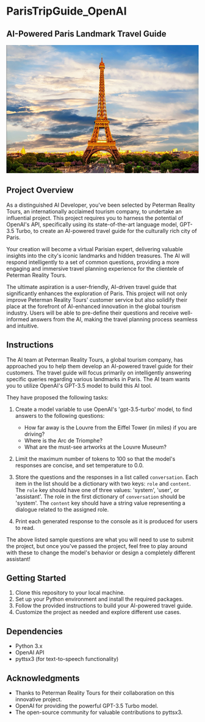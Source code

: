 # ParisTripGuide_OpenAI
## AI-Powered Paris Landmark Travel Guide

![Eiffel Tower](eiffel-tower.png)

## Project Overview

As a distinguished AI Developer, you've been selected by Peterman Reality Tours, an internationally acclaimed tourism company, to undertake an influential project. This project requires you to harness the potential of OpenAI's API, specifically using its state-of-the-art language model, GPT-3.5 Turbo, to create an AI-powered travel guide for the culturally rich city of Paris.

Your creation will become a virtual Parisian expert, delivering valuable insights into the city's iconic landmarks and hidden treasures. The AI will respond intelligently to a set of common questions, providing a more engaging and immersive travel planning experience for the clientele of Peterman Reality Tours.

The ultimate aspiration is a user-friendly, AI-driven travel guide that significantly enhances the exploration of Paris. This project will not only improve Peterman Reality Tours' customer service but also solidify their place at the forefront of AI-enhanced innovation in the global tourism industry. Users will be able to pre-define their questions and receive well-informed answers from the AI, making the travel planning process seamless and intuitive.

## Instructions

The AI team at Peterman Reality Tours, a global tourism company, has approached you to help them develop an AI-powered travel guide for their customers. The travel guide will focus primarily on intelligently answering specific queries regarding various landmarks in Paris. The AI team wants you to utilize OpenAI's GPT-3.5 model to build this AI tool.

They have proposed the following tasks:

1. Create a model variable to use OpenAI's 'gpt-3.5-turbo' model, to find answers to the following questions:
    - How far away is the Louvre from the Eiffel Tower (in miles) if you are driving?
    - Where is the Arc de Triomphe?
    - What are the must-see artworks at the Louvre Museum?

2. Limit the maximum number of tokens to 100 so that the model's responses are concise, and set temperature to 0.0.

3. Store the questions and the responses in a list called `conversation`. Each item in the list should be a dictionary with two keys: `role` and `content`. The `role` key should have one of three values: 'system', 'user', or 'assistant'. The role in the first dictionary of `conversation` should be 'system'. The `content` key should have a string value representing a dialogue related to the assigned role.

4. Print each generated response to the console as it is produced for users to read.

The above listed sample questions are what you will need to use to submit the project, but once you've passed the project, feel free to play around with these to change the model's behavior or design a completely different assistant!

## Getting Started

1. Clone this repository to your local machine.
2. Set up your Python environment and install the required packages.
3. Follow the provided instructions to build your AI-powered travel guide.
4. Customize the project as needed and explore different use cases.

## Dependencies

- Python 3.x
- OpenAI API
- pyttsx3 (for text-to-speech functionality)

## Acknowledgments

- Thanks to Peterman Reality Tours for their collaboration on this innovative project.
- OpenAI for providing the powerful GPT-3.5 Turbo model.
- The open-source community for valuable contributions to pyttsx3.
